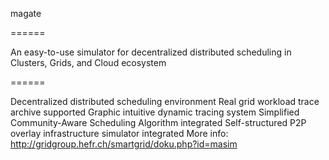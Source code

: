 magate

======

An easy-to-use simulator for decentralized distributed scheduling in Clusters, Grids, and Cloud ecosystem

======

Decentralized distributed scheduling environment
Real grid workload trace archive supported
Graphic intuitive dynamic tracing system
Simplified Community-Aware Scheduling Algorithm integrated
Self-structured P2P overlay infrastructure simulator integrated
More info: http://gridgroup.hefr.ch/smartgrid/doku.php?id=masim

